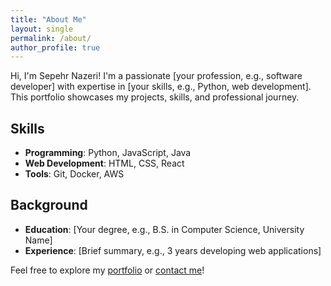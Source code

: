 ```yaml
---
title: "About Me"
layout: single
permalink: /about/
author_profile: true
---
```


Hi, I'm Sepehr Nazeri! I'm a passionate [your profession, e.g., software developer] with expertise in [your skills, e.g., Python, web development]. This portfolio showcases my projects, skills, and professional journey.

## Skills
- **Programming**: Python, JavaScript, Java
- **Web Development**: HTML, CSS, React
- **Tools**: Git, Docker, AWS

## Background
- **Education**: [Your degree, e.g., B.S. in Computer Science, University Name]
- **Experience**: [Brief summary, e.g., 3 years developing web applications]

Feel free to explore my [portfolio](/projects/) or [contact me](/contact/)!